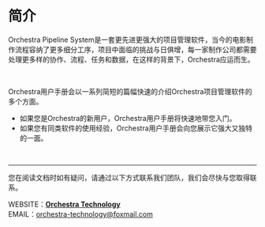 # 简介

Orchestra Pipeline System是一套更先进更强大的项目管理软件，当今的电影制作流程容纳了更多细分工序，项目中面临的挑战与日俱增，每一家制作公司都需要处理更多样的协作、流程、任务和数据，在这样的背景下，Orchestra应运而生。  

<br/>

Orchestra用户手册会以一系列简短的篇幅快速的介绍Orchestra项目管理软件的多个方面。  
- 如果您是Orchestra的新用户，Orchestra用户手册将快速地带您入门。
- 如果您有同类软件的使用经验，Orchestra用户手册会向您展示它强大又独特的一面。

<br/>

---

您在阅读文档时如有疑问，请通过以下方式联系我们团队，我们会尽快与您取得联系。

WEBSITE：**[Orchestra Technology](https://orchestra-technology.com)**  
EMAIL：<orchestra-technology@foxmail.com>